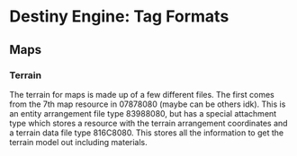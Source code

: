 # Destiny Engine: Tag Formats

## Maps

### Terrain

The terrain for maps is made up of a few different files. The first comes from the 7th map resource in 07878080 (maybe can be others idk). This is an entity arrangement file type 83988080, but has a special attachment type which stores a resource with the terrain arrangement coordinates and a terrain data file type 816C8080. This stores all the information to get the terrain model out including materials.